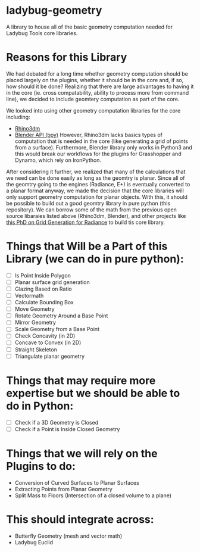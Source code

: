 # ladybug-geometry
A library to house all of the basic geometry computation needed for Ladybug Tools core libraries.

# Reasons for this Library
We had debated for a long time whether geometry computation should be placed largely on the plugins,
whether it should be in the core and, if so, how should it be done?  Realizing that there are large
advantages to having it in the core (ie. cross compatability, ability to process more from command line),
we decided to include geomtery computation as part of the core.

We looked into using other geometry computation libraries for the core including:
- [Rhino3dm](https://github.com/mcneel/rhino3dm)
- [Blender API (bpy)](https://docs.blender.org/api/current/)
However, Rhino3dm lacks basics types of computation that is needed in the core (like generating a
grid of points from a surface).
Furthermore, Blender library only works in Python3 and this would break our workflows for the
plugins for Grasshopper and Dynamo, which rely on IronPython.

After considering it further, we realized that many of the calculations that we need can be done
easily as long as the geomtry is planar.  Since all of the geomtry going to the engines (Radiance, E+)
is eventually converted to a planar format anyway, we made the decision that the core libraries will only support
geometry computation for planar objects.  With this, it should be possible to build out a good geomtry library
in pure python (this repository).  We can borrow some of the math from the previous open source libaraies 
listed above (Rhino3dm, Blender), and other projects like 
[this PhD on Grid Generation for Radiance](https://www.radiance-online.org/community/workshops/2015-philadelphia/presentations/day1/STADICUtilities-Radiance%20Workshop2015.pdf)
to build tis core library.

# Things that Will be a Part of this Library (we can do in pure python):
- [ ] Is Point Inside Polygon
- [ ] Planar surface grid generation
- [ ] Glazing Based on Ratio
- [ ] Vectormath
- [ ] Calculate Bounding Box
- [ ] Move Geometry
- [ ] Rotate Geometry Around a Base Point
- [ ] Mirror Geometry
- [ ] Scale Geometry from a Base Point
- [ ] Check Concavity (in 2D)
- [ ] Concave to Convex (in 2D)
- [ ] Straight Skeleton
- [ ] Triangulate planar geometry

# Things that may require more expertise but we should be able to do in Python:
- [ ] Check if a 3D Geometry is Closed
- [ ] Check if a Point is Inside Closed Geometry

# Things that we will rely on the Plugins to do:
- Conversion of Curved Surfaces to Planar Surfaces
- Extracting Points from Planar Geometry
- Split Mass to Floors (Intersection of a closed volume to a plane)

# This should integrate across:
- Butterfly Geometry (mesh and vector math)
- Ladybug Euclid

